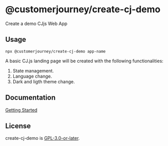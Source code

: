 # @customerjourney/create-cj-demo
Create a demo CJjs Web App

## Usage
```npx @customerjourney/create-cj-demo app-name```

A basic CJ.js landing page will be created with the following functionalities:
1. State management.
2. Language change.
3. Dark and ligth theme change.
## Documentation
[Getting Started](https://customerjourney.ninja/getting-started/)
## License
create-cj-demo is [GPL-3.0-or-later](./LICENSE).
